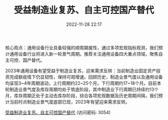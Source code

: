 ﻿---
title: 受益制造业复苏、自主可控国产替代
date: 2022-11-28 22:17
tags:
- 通用设备
updated: 1970-01-01 08:00:00
---

核心观点：通用设备行业具备较强的顺周期属性，通过多项宏观指标观测，我们预计通用设备行业将进入新一轮景气周期。推荐关注通用设备四大重点领域，聚焦自主可控、国产替代。
<!-- more -->
2023年通用设备有望受益于制造业复苏，迎来需求反转：当前制造业固定资产投资完成额疫情下仍显韧性，保持可观增速。回顾历史，制造业景气度以及通用设备均呈现3~4年周期波动，上行周期约22~25个月，下行周期约17~18个月。目前本轮制造业景气度及库存周期均处于筑底阶段，其中制造业下行周期已持续约13个月，库存周期正处于主动去库存阶段，综合各项宏观数据及历史周期间隔，我们预计当前时点制造业景气度底部已现，2023年有望迎来需求反转。

[受益制造业复苏、自主可控国产替代](https://url12.ctfile.com/f/3948612-735512201-2c79a0?p=3054)
(访问密码: 3054)

